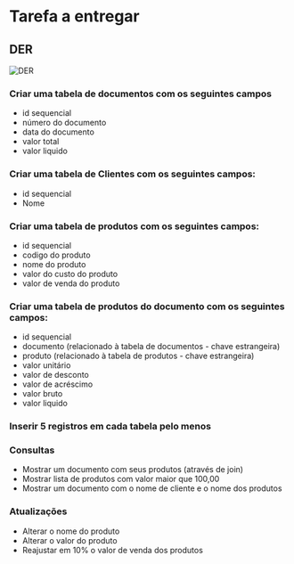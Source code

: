 # Tarefa a entregar

## DER
![DER](DER%20Exercicio.png)
### Criar uma tabela de documentos com os seguintes campos
- id sequencial
- número do documento
- data do documento
- valor total
- valor liquido

### Criar uma tabela de Clientes com os seguintes campos:

- id sequencial
- Nome
  
### Criar uma tabela de produtos com os seguintes campos:

- id sequencial
- codigo do produto
- nome do produto
- valor do custo do produto
- valor de venda do produto

### Criar uma tabela de produtos do documento com os seguintes campos:

- id sequencial
- documento (relacionado à tabela de documentos - chave estrangeira)
- produto (relacionado à tabela de produtos - chave estrangeira)
- valor unitário
- valor de desconto
- valor de acréscimo
- valor bruto
- valor liquido

### Inserir 5 registros em cada tabela pelo menos

### Consultas
- Mostrar um documento com seus produtos (através de join)
- Mostrar lista de produtos com valor maior que 100,00
- Mostrar um documento com o nome de cliente e o nome dos produtos

### Atualizações
- Alterar o nome do produto
- Alterar o valor do produto
- Reajustar em 10% o valor de venda dos produtos
